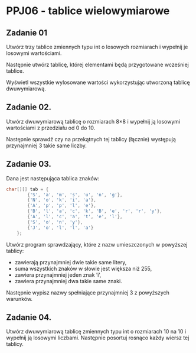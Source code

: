 # PPJ06 - tablice wielowymiarowe

## Zadanie 01 

Utwórz trzy tablice zmiennych typu int o losowych rozmiarach i wypełnij je losowymi wartościami. 

Następnie utwórz tablicę, której elementami będą przygotowane wcześniej tablice. 

Wyświetl wszystkie wylosowane wartości wykorzystując utworzoną tablicę dwuwymiarową.

## Zadanie 02. 

Utwórz dwuwymiarową tablicę o rozmiarach 8×8 i wypełnij ją losowymi wartościami z przedziału od 0 do 10. 

Następnie sprawdź czy na przekątnych tej tablicy (łącznie) występują przynajmniej 3 takie same liczby.

## Zadanie 03.

Dana jest następująca tablica znaków:
```java
char[][] tab = {
        {'S', 'a', 'm', 's', 'u', 'n', 'g'},
        {'N', 'o', 'k', 'i', 'a'},
        {'A', 'p', 'p', 'l', 'e'},
        {'B', 'l', 'a', 'c', 'k', 'B', 'e', 'r', 'r', 'y'},
        {'A', 'l', 'c', 'a', 't', 'e', 'l'},
        {'S', 'o', 'n', 'y'},
        {'J', 'o', 'l', 'l', 'a'}
    };
```
Utwórz program sprawdzający, które z nazw umieszczonych w powyższej tablicy:
- zawierają przynajmniej dwie takie same litery,
- suma wszystkich znaków w słowie jest większa niż 255,
- zawiera przynajmniej jeden znak ’i’,
- zawiera przynajmniej dwa takie same znaki.

Następnie wypisz nazwy spełniające przynajmniej 3 z powyższych warunków.

## Zadanie 04.

Utwórz dwuwymiarową tablicę zmiennych typu int o rozmiarach 10 na 10 i wypełnij ją losowymi liczbami. Następnie posortuj rosnąco każdy wiersz tej tablicy.